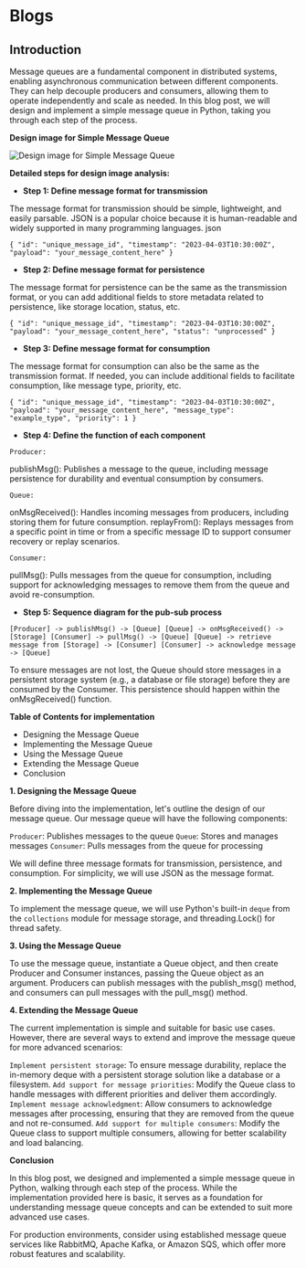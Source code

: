 # Blogs

## **Introduction**

Message queues are a fundamental component in distributed systems, enabling asynchronous communication between different components. They can help decouple producers and consumers, allowing them to operate independently and scale as needed. In this blog post, we will design and implement a simple message queue in Python, taking you through each step of the process.

**Design image for Simple Message Queue**

![Design image for Simple Message Queue](https://dev-to-uploads.s3.amazonaws.com/uploads/articles/2uxmelw40bjtuibiwic4.jpg)

**Detailed steps for design image analysis:**
- **Step 1: Define message format for transmission**

The message format for transmission should be simple, lightweight, and easily parsable. JSON is a popular choice because it is human-readable and widely supported in many programming languages.
json

`{
  "id": "unique_message_id",
  "timestamp": "2023-04-03T10:30:00Z",
  "payload": "your_message_content_here"
}
`
- **Step 2: Define message format for persistence**

The message format for persistence can be the same as the transmission format, or you can add additional fields to store metadata related to persistence, like storage location, status, etc.

`{
  "id": "unique_message_id",
  "timestamp": "2023-04-03T10:30:00Z",
  "payload": "your_message_content_here",
  "status": "unprocessed"
}
`

- **Step 3: Define message format for consumption**

The message format for consumption can also be the same as the transmission format. If needed, you can include additional fields to facilitate consumption, like message type, priority, etc.

`{
  "id": "unique_message_id",
  "timestamp": "2023-04-03T10:30:00Z",
  "payload": "your_message_content_here",
  "message_type": "example_type",
  "priority": 1
}
`

- **Step 4: Define the function of each component**

`Producer:`

publishMsg(): Publishes a message to the queue, including message persistence for durability and eventual consumption by consumers.

`Queue:`

onMsgReceived(): Handles incoming messages from producers, including storing them for future consumption.
replayFrom(): Replays messages from a specific point in time or from a specific message ID to support consumer recovery or replay scenarios.

`Consumer:`

pullMsg(): Pulls messages from the queue for consumption, including support for acknowledging messages to remove them from the queue and avoid re-consumption.

- **Step 5: Sequence diagram for the pub-sub process**

`[Producer] -> publishMsg() -> [Queue]
  [Queue] -> onMsgReceived() -> [Storage]
  [Consumer] -> pullMsg() -> [Queue]
  [Queue] -> retrieve message from [Storage] -> [Consumer]
  [Consumer] -> acknowledge message -> [Queue]
`

To ensure messages are not lost, the Queue should store messages in a persistent storage system (e.g., a database or file storage) before they are consumed by the Consumer. This persistence should happen within the onMsgReceived() function.



**Table of Contents for implementation**

- Designing the Message Queue
- Implementing the Message Queue
- Using the Message Queue
- Extending the Message Queue
- Conclusion

**1. Designing the Message Queue**

Before diving into the implementation, let's outline the design of our message queue. Our message queue will have the following components:

`Producer`: Publishes messages to the queue
`Queue`: Stores and manages messages
`Consumer`: Pulls messages from the queue for processing

We will define three message formats for transmission, persistence, and consumption. For simplicity, we will use JSON as the message format.

**2. Implementing the Message Queue**

To implement the message queue, we will use Python's built-in `deque` from the `collections` module for message storage, and threading.Lock() for thread safety. 

**3. Using the Message Queue**

To use the message queue, instantiate a Queue object, and then create Producer and Consumer instances, passing the Queue object as an argument. Producers can publish messages with the publish_msg() method, and consumers can pull messages with the pull_msg() method.

**4. Extending the Message Queue**

The current implementation is simple and suitable for basic use cases. However, there are several ways to extend and improve the message queue for more advanced scenarios:

`Implement persistent storage`: To ensure message durability, replace the in-memory deque with a persistent storage solution like a database or a filesystem.
`Add support for message priorities`: Modify the Queue class to handle messages with different priorities and deliver them accordingly.
`Implement message acknowledgment`: Allow consumers to acknowledge messages after processing, ensuring that they are removed from the queue and not re-consumed.
`Add support for multiple consumers`: Modify the Queue class to support multiple consumers, allowing for better scalability and load balancing.

**Conclusion**

In this blog post, we designed and implemented a simple message queue in Python, walking through each step of the process. While the implementation provided here is basic, it serves as a foundation for understanding message queue concepts and can be extended to suit more advanced use cases.

For production environments, consider using established message queue services like RabbitMQ, Apache Kafka, or Amazon SQS, which offer more robust features and scalability.
